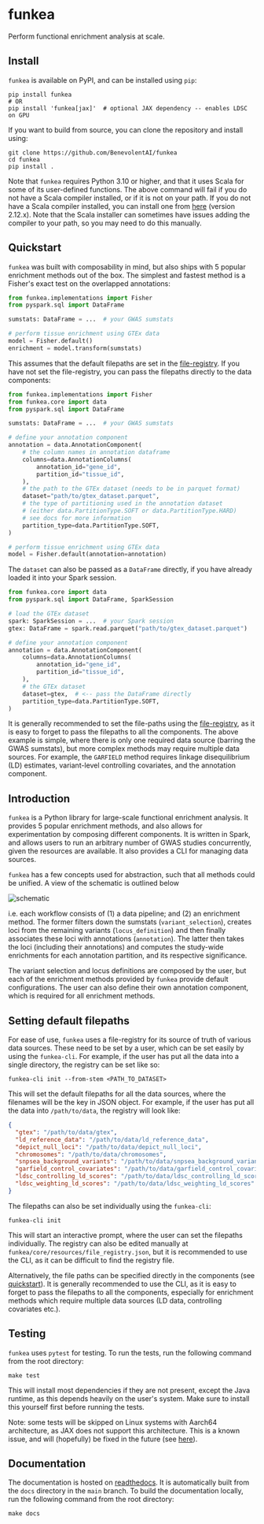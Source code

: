 # funkea

Perform functional enrichment analysis at scale.

## Install

`funkea` is available on PyPI, and can be installed using `pip`:

```shell
pip install funkea
# OR
pip install 'funkea[jax]'  # optional JAX dependency -- enables LDSC on GPU
```

If you want to build from source, you can clone the repository and install using:

```shell
git clone https://github.com/BenevolentAI/funkea
cd funkea
pip install .
```

Note that `funkea` requires Python 3.10 or higher, and that it uses Scala for some of its
user-defined functions. The above command will fail if you do not have a Scala compiler installed,
or if it is not on your path. If you do not have a Scala compiler installed, you can install one
from [here](https://www.scala-lang.org/download/) (version 2.12.x). Note that the Scala installer
can sometimes have issues adding the compiler to your path, so you may need to do this manually.

## Quickstart

`funkea` was built with composability in mind, but also ships with 5 popular enrichment methods out
of the box. The simplest and fastest method is a Fisher's exact test on the overlapped annotations:

```python
from funkea.implementations import Fisher
from pyspark.sql import DataFrame

sumstats: DataFrame = ...  # your GWAS sumstats

# perform tissue enrichment using GTEx data
model = Fisher.default()
enrichment = model.transform(sumstats)
```

This assumes that the default filepaths are set in the [file-registry](#setting-default-filepaths).
If you have not set the file-registry, you can pass the filepaths directly to the data components:

```python
from funkea.implementations import Fisher
from funkea.core import data
from pyspark.sql import DataFrame

sumstats: DataFrame = ...  # your GWAS sumstats

# define your annotation component
annotation = data.AnnotationComponent(
    # the column names in annotation dataframe
    columns=data.AnnotationColumns(
        annotation_id="gene_id",
        partition_id="tissue_id",
    ),
    # the path to the GTEx dataset (needs to be in parquet format)
    dataset="path/to/gtex_dataset.parquet",
    # the type of partitioning used in the annotation dataset
    # (either data.PartitionType.SOFT or data.PartitionType.HARD)
    # see docs for more information
    partition_type=data.PartitionType.SOFT,
)

# perform tissue enrichment using GTEx data
model = Fisher.default(annotation=annotation)
```

The `dataset` can also be passed as a `DataFrame` directly, if you have already loaded it into your
Spark session.

```python
from funkea.core import data
from pyspark.sql import DataFrame, SparkSession

# load the GTEx dataset
spark: SparkSession = ...  # your Spark session
gtex: DataFrame = spark.read.parquet("path/to/gtex_dataset.parquet")

# define your annotation component
annotation = data.AnnotationComponent(
    columns=data.AnnotationColumns(
        annotation_id="gene_id",
        partition_id="tissue_id",
    ),
    # the GTEx dataset
    dataset=gtex,  # <-- pass the DataFrame directly
    partition_type=data.PartitionType.SOFT,
)
```

It is generally recommended to set the file-paths using the
[file-registry](#setting-default-filepaths), as it is easy to forget to pass the filepaths to all
the components. The above example is simple, where there is only one required data source (barring
the GWAS sumstats), but more complex methods may require multiple data sources. For example, the
`GARFIELD` method requires linkage disequilibrium (LD) estimates, variant-level controlling
covariates, and the annotation component.

## Introduction

`funkea` is a Python library for large-scale functional enrichment analysis. It provides 5 popular
enrichment methods, and also allows for experimentation by composing different components. It is
written in Spark, and allows users to run an arbitrary number of GWAS studies concurrently, given
the resources are available. It also provides a CLI for managing data sources.

`funkea` has a few concepts used for abstraction, such that all methods could be unified. A view of
the schematic is outlined below

![schematic](docs/source/_static/schematic.png)

i.e. each workflow consists of (1) a data pipeline; and (2) an enrichment method. The former filters
down the sumstats (`variant_selection`), creates loci from the remaining variants
(`locus_definition`) and then finally associates these loci with annotations (`annotation`). The
latter then takes the loci (including their annotations) and computes the study-wide enrichments
for each annotation partition, and its respective significance.

The variant selection and locus definitions are composed by the user, but each of the enrichment
methods provided by `funkea` provide default configurations. The user can also define their own
annotation component, which is required for all enrichment methods.

## Setting default filepaths

For ease of use, `funkea` uses a file-registry for its source of truth of various data sources. These
need to be set by a user, which can be set easily by using the `funkea-cli`. For example, if the
user has put all the data into a single directory, the registry can be set like so:

```shell
funkea-cli init --from-stem <PATH_TO_DATASET>
```

This will set the default filepaths for all the data sources, where the filenames will be the key
in JSON object. For example, if the user has put all the data into `/path/to/data`, the registry
will look like:

```json
{
  "gtex": "/path/to/data/gtex",
  "ld_reference_data": "/path/to/data/ld_reference_data",
  "depict_null_loci": "/path/to/data/depict_null_loci",
  "chromosomes": "/path/to/data/chromosomes",
  "snpsea_background_variants": "/path/to/data/snpsea_background_variants",
  "garfield_control_covariates": "/path/to/data/garfield_control_covariates",
  "ldsc_controlling_ld_scores": "/path/to/data/ldsc_controlling_ld_scores",
  "ldsc_weighting_ld_scores": "/path/to/data/ldsc_weighting_ld_scores"
}
```

The filepaths can also be set individually using the `funkea-cli`:

```shell
funkea-cli init
```

This will start an interactive prompt, where the user can set the filepaths individually. The
registry can also be edited manually at
`funkea/core/resources/file_registry.json`, but it is recommended to use the CLI, as it can be
difficult to find the registry file.

Alternatively, the file paths can be specified directly in the components
(see [quickstart](#quickstart)). It is generally recommended to use the CLI, as it is easy to forget
to pass the filepaths to all the components, especially for enrichment methods which require
multiple data sources (LD data, controlling covariates etc.).

## Testing

`funkea` uses `pytest` for testing. To run the tests, run the following command from the root
directory:

```shell
make test
```

This will install most dependencies if they are not present, except the Java runtime, as this
depends heavily on the user's system. Make sure to install this yourself first before running the
tests.

Note: some tests will be skipped on Linux systems with Aarch64 architecture, as JAX does not support
this architecture. This is a known issue, and will (hopefully) be fixed in the future (see
[here](https://github.com/google/jax/issues/7097)).

## Documentation

The documentation is hosted on [readthedocs](https://funkea.readthedocs.io/en/latest/). It is
automatically built from the `docs` directory in the `main` branch. To build the documentation
locally, run the following command from the root directory:

```shell
make docs
```
